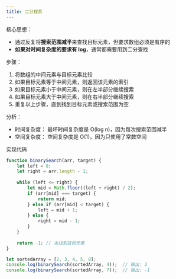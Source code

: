 ```yaml
---
title: 二分搜索
---
```

核心思想：

- 通过反复将**搜索范围减半**来查找目标元素，但要求数组必须是有序的
- **如果对时间复杂度的要求有 log**，通常都需要用到二分查找

步骤：

1. 将数组的中间元素与目标元素比较
2. 如果目标元素等于中间元素，则返回该元素的索引
3. 如果目标元素小于中间元素，则在左半部分继续搜索
4. 如果目标元素大于中间元素，则在右半部分继续搜索
5. 重复以上步骤，直到找到目标元素或搜索范围为空

分析：

- 时间复杂度： 最坏时间复杂度是 O(log n)，因为每次搜索范围减半
- 空间复杂度： 空间复杂度是 O(1)，因为只使用了常数空间

实现代码

```js
function binarySearch(arr, target) {
    let left = 0;
    let right = arr.length - 1;
    
    while (left <= right) {
        let mid = Math.floor((left + right) / 2);
        if (arr[mid] === target) {
            return mid;
        } else if (arr[mid] < target) {
            left = mid + 1;
        } else {
            right = mid - 1;
        }
    }
    
    return -1; // 未找到目标元素
}

let sortedArray = [2, 3, 4, 5, 8];
console.log(binarySearch(sortedArray, 4));  // 输出: 2
console.log(binarySearch(sortedArray, 7));  // 输出: -1
```
